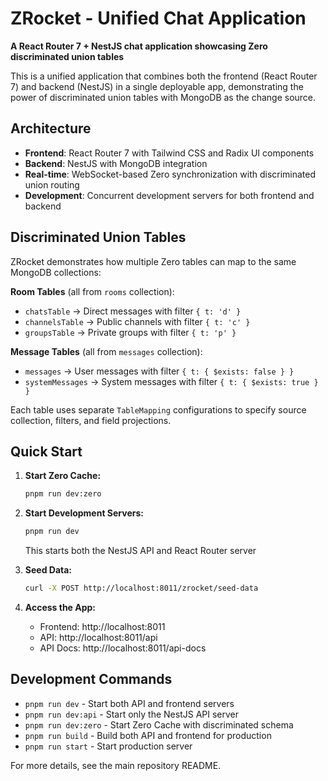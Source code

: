 # ZRocket - Unified Chat Application

**A React Router 7 + NestJS chat application showcasing Zero discriminated union tables**

This is a unified application that combines both the frontend (React Router 7) and backend (NestJS) in a single deployable app, demonstrating the power of discriminated union tables with MongoDB as the change source.

## Architecture

- **Frontend**: React Router 7 with Tailwind CSS and Radix UI components
- **Backend**: NestJS with MongoDB integration
- **Real-time**: WebSocket-based Zero synchronization with discriminated union routing
- **Development**: Concurrent development servers for both frontend and backend

## Discriminated Union Tables

ZRocket demonstrates how multiple Zero tables can map to the same MongoDB collections:

**Room Tables** (all from `rooms` collection):
- `chatsTable` → Direct messages with filter `{ t: 'd' }`
- `channelsTable` → Public channels with filter `{ t: 'c' }`  
- `groupsTable` → Private groups with filter `{ t: 'p' }`

**Message Tables** (all from `messages` collection):
- `messages` → User messages with filter `{ t: { $exists: false } }`
- `systemMessages` → System messages with filter `{ t: { $exists: true } }`

Each table uses separate `TableMapping` configurations to specify source collection, filters, and field projections.

## Quick Start

1. **Start Zero Cache:**

    ```bash
    pnpm run dev:zero
    ```

2. **Start Development Servers:**

    ```bash
    pnpm run dev
    ```

    This starts both the NestJS API and React Router server

3. **Seed Data:**

    ```bash
    curl -X POST http://localhost:8011/zrocket/seed-data
    ```

4. **Access the App:**
    - Frontend: http://localhost:8011
    - API: http://localhost:8011/api
    - API Docs: http://localhost:8011/api-docs

## Development Commands

- `pnpm run dev` - Start both API and frontend servers
- `pnpm run dev:api` - Start only the NestJS API server
- `pnpm run dev:zero` - Start Zero Cache with discriminated schema
- `pnpm run build` - Build both API and frontend for production
- `pnpm run start` - Start production server

For more details, see the main repository README.
